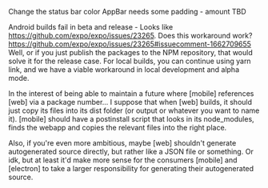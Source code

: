Change the status bar color
AppBar needs some padding - amount TBD

Android builds fail in beta and release - Looks like https://github.com/expo/expo/issues/23265. Does this workaround work? https://github.com/expo/expo/issues/23265#issuecomment-1662709655
Well, or if you just publish the packages to the NPM repository, that would solve it for the release case. For local builds, you can continue using yarn link, and we have a viable workaround in local development and alpha mode.

In the interest of being able to maintain a future where [mobile] references [web] via a package number...
I suppose that when [web] builds, it should just copy its files into its dist folder (or output or whatever you want to name it).
[mobile] should have a postinstall script that looks in its node_modules, finds the webapp and copies the relevant files into the right place.

Also, if you're even more ambitious, maybe [web] shouldn't generate autogenerated source directly, but rather like a JSON file or something. Or idk, but at least it'd make more sense for the consumers [mobile] and [electron] to take a larger responsibility for generating their autogenerated source.
